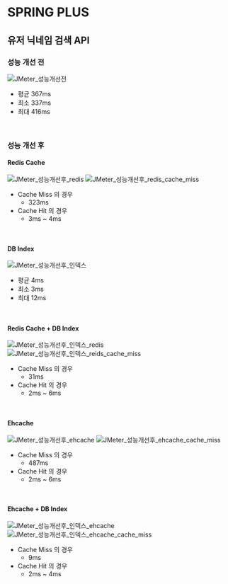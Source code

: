# SPRING PLUS
## 유저 닉네임 검색 API
### 성능 개선 전
![JMeter_성능개선전](https://github.com/user-attachments/assets/dbd1287f-fa03-4776-ab39-c96844b1fccc)
* 평균 367ms
* 최소 337ms
* 최대 416ms

<br/>

### 성능 개선 후
#### Redis Cache
![JMeter_성능개선후_redis](https://github.com/user-attachments/assets/d83139b4-5899-4dc8-8b3a-1b9ed577c08d)
![JMeter_성능개선후_redis_cache_miss](https://github.com/user-attachments/assets/38737678-8b4b-4b02-b53d-8ca9fbb1d728)
* Cache Miss 의 경우
  * 323ms
* Cache Hit 의 경우
  * 3ms ~ 4ms

<br>

#### DB Index
![JMeter_성능개선후_인덱스](https://github.com/user-attachments/assets/130e1e21-cffa-400e-92a6-1d77d9e0116a)
* 평균 4ms 
* 최소 3ms
* 최대 12ms

<br>

#### Redis Cache + DB Index
![JMeter_성능개선후_인덱스_redis](https://github.com/user-attachments/assets/d459bcbe-b4cf-4ca4-b359-884d5f8e07e4)
![JMeter_성능개선후_인덱스_reids_cache_miss](https://github.com/user-attachments/assets/9ab04c57-2fb9-4f52-9578-986abdff3568)
* Cache Miss 의 경우
  * 31ms
* Cache Hit 의 경우
  * 2ms ~ 6ms

<br>

#### Ehcache
![JMeter_성능개선후_ehcache](https://github.com/user-attachments/assets/7c69eb3d-518d-4108-9f52-6a7e7da9cc45)
![JMeter_성능개선후_ehcache_cache_miss](https://github.com/user-attachments/assets/bae1f7a3-b447-47ab-980e-f56fd1dd9399)
* Cache Miss 의 경우
  * 487ms
* Cache Hit 의 경우
  * 2ms ~ 6ms

<br>

#### Ehcache + DB Index
![JMeter_성능개선후_인덱스_ehcache](https://github.com/user-attachments/assets/1e338c93-8c38-496f-94d3-c851168baf73)
![JMeter_성능개선후_인덱스_ehcache_cache_miss](https://github.com/user-attachments/assets/39cce56d-e453-40ef-829c-73986d1b306a)
* Cache Miss 의 경우
  * 9ms
* Cache Hit 의 경우
  * 2ms ~ 4ms